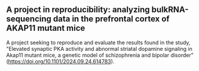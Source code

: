 ## A project in reproducibility: analyzing bulkRNA-sequencing data in the prefrontal cortex of AKAP11 mutant mice
A project seeking to reproduce and evaluate the results found in the study, "Elevated synaptic PKA activity and abnormal striatal dopamine signaling in Akap11 mutant mice, a genetic model of schizophrenia and bipolar disorder" (https://doi.org/10.1101/2024.09.24.614783).

